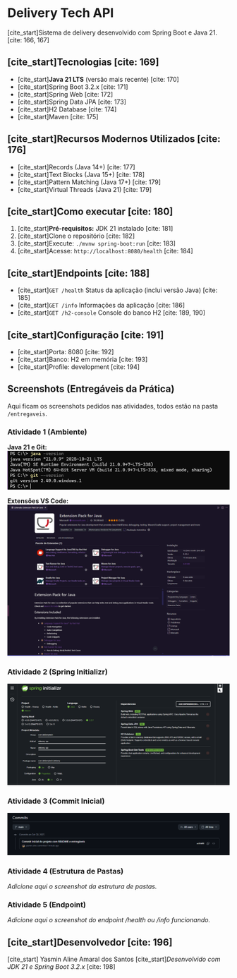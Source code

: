 # Delivery Tech API
[cite_start]Sistema de delivery desenvolvido com Spring Boot e Java 21. [cite: 166, 167]

## [cite_start]Tecnologias [cite: 169]
* [cite_start]**Java 21 LTS** (versão mais recente) [cite: 170]
* [cite_start]Spring Boot 3.2.x [cite: 171]
* [cite_start]Spring Web [cite: 172]
* [cite_start]Spring Data JPA [cite: 173]
* [cite_start]H2 Database [cite: 174]
* [cite_start]Maven [cite: 175]

## [cite_start]Recursos Modernos Utilizados [cite: 176]
* [cite_start]Records (Java 14+) [cite: 177]
* [cite_start]Text Blocks (Java 15+) [cite: 178]
* [cite_start]Pattern Matching (Java 17+) [cite: 179]
* [cite_start]Virtual Threads (Java 21) [cite: 179]

## [cite_start]Como executar [cite: 180]
1.  [cite_start]**Pré-requisitos:** JDK 21 instalado [cite: 181]
2.  [cite_start]Clone o repositório [cite: 182]
3.  [cite_start]Execute: `./mvnw spring-boot:run` [cite: 183]
4.  [cite_start]Acesse: `http://localhost:8080/health` [cite: 184]

## [cite_start]Endpoints [cite: 188]
* [cite_start]`GET /health` Status da aplicação (inclui versão Java) [cite: 185]
* [cite_start]`GET /info` Informações da aplicação [cite: 186]
* [cite_start]`GET /h2-console` Console do banco H2 [cite: 189, 190]

## [cite_start]Configuração [cite: 191]
* [cite_start]Porta: 8080 [cite: 192]
* [cite_start]Banco: H2 em memória [cite: 193]
* [cite_start]Profile: development [cite: 194]

##  Screenshots (Entregáveis da Prática)

Aqui ficam os screenshots pedidos nas atividades, todos estão na pasta `/entregaveis`.

### Atividade 1 (Ambiente)
**Java 21 e Git:**
![Java e Git](entregaveis/screenshot-java-e-git-funcionando-terminal.png)

**Extensões VS Code:**
![Extensões VS Code](entregaveis/screenshot-extensoes-vscode.png)

### Atividade 2 (Spring Initializr)
![Spring Initializr](entregaveis/screenshot-spring-initializr.png)

### Atividade 3 (Commit Inicial)
![Commit Inicial](entregaveis/screenshot-commit-inicial.png)

### Atividade 4 (Estrutura de Pastas)
*Adicione aqui o screenshot da estrutura de pastas.*

### Atividade 5 (Endpoint)
*Adicione aqui o screenshot do endpoint /health ou /info funcionando.*

## [cite_start]Desenvolvedor [cite: 196]
[cite_start] Yasmin Aline Amaral dos Santos
[cite_start]*Desenvolvido com JDK 21 e Spring Boot 3.2.x* [cite: 198]